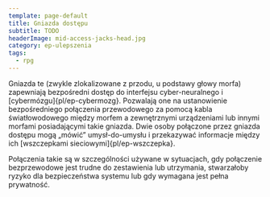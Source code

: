 ```yaml
---
template: page-default
title: Gniazda dostępu
subtitle: TODO
headerImage: mid-access-jacks-head.jpg
category: ep-ulepszenia
tags:
  - rpg
---
```

Gniazda te (zwykle zlokalizowane z przodu, u podstawy głowy morfa) zapewniają bezpośredni dostęp do interfejsu cyber-neuralnego i [cybermózgu]{pl/ep-cybermozg}. Pozwalają one na ustanowienie bezpośredniego połączenia przewodowego za pomocą kabla światłowodowego między morfem a zewnętrznymi urządzeniami lub innymi morfami posiadającymi takie gniazda. Dwie osoby połączone przez gniazda dostępu mogą „mówić” umysł-do-umysłu i przekazywać informacje między ich [wszczepkami sieciowymi]{pl/ep-wszczepka}.

Połączenia takie są w szczególności używane w sytuacjach, gdy połączenie bezprzewodowe jest trudne do zestawienia lub utrzymania, stwarzałoby ryzyko dla bezpieczeństwa systemu lub gdy wymagana jest pełna prywatność.
